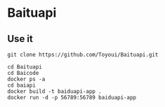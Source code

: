 # Baituapi

## Use it
```ssh
git clone https://github.com/Toyoui/Baituapi.git
```

```
cd Baituapi
cd Baicode
docker ps -a
cd baiapi
docker build -t baiduapi-app .
docker run -d -p 56789:56789 baiduapi-app
```
